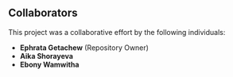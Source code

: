 ## Collaborators

This project was a collaborative effort by the following individuals:

- **Ephrata Getachew** (Repository Owner)  
- **Aika Shorayeva**  
- **Ebony Wamwitha**
  
